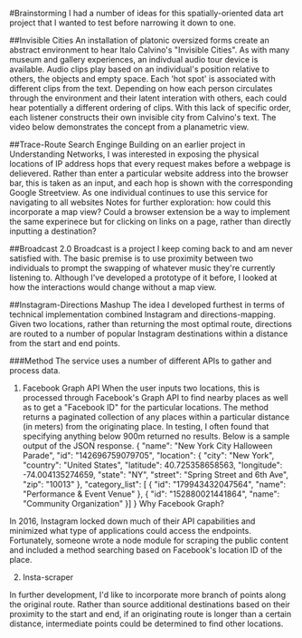 #Brainstorming
I had a number of ideas for this spatially-oriented data art project that I wanted to test before narrowing it down to one. 

##Invisible Cities
An installation of platonic oversized forms create an abstract environment to hear Italo Calvino's "Invisible Cities". As with many museum and gallery experiences, an indivdual audio tour device is available. Audio clips play based on an individual's position relative to others, the objects and empty space. Each 'hot spot' is associated with different clips from the text. Depending on how each person circulates through the environment and their latent interation with others, each could hear potentially a different ordering of clips. With this lack of specific order, each listener constructs their own invisible city from Calvino's text. The video below demonstrates the concept from a planametric view.

##Trace-Route Search Enginge
Building on an earlier project in Understanding Networks, I was interested in exposing the physical locations of IP address hops that every request makes before a webpage is delievered. Rather than enter a particular website address into the browser bar, this is taken as an input, and each hop is shown with the corresponding Google Streetview. As one individual continues to use this service for navigating to all websites
Notes for further exploration: how could this incorporate a map view? Could a browser extension be a way to implement the same experinece but for clicking on links on a page, rather than directly inputting a destination?

##Broadcast 2.0
Broadcast is a project I keep coming back to and am never satisfied with. The basic premise is to use proximity between two individuals to prompt the swapping of whatever music they're currently listening to. Although I've developed a prototype of it before, I looked at how the interactions would change without a map view. 

##Instagram-Directions Mashup
The idea I developed furthest in terms of technical implementation combined Instagram and directions-mapping. Given two locations, rather than returning the most optimal route, directions are routed to a number of popular Instagram destinations within a distance from the start and end points. 

###Method
The service uses a number of different APIs to gather and process data. 
1. Facebook Graph API
When the user inputs two locations, this is processed through Facebook's Graph API to find nearby places as well as to get a "Facebook ID" for the particular locations. The method returns a paginated collection of any places within a particular distance (in meters) from the originating place. In testing, I often found that specifying anything below 900m returned no results. Below is a sample output of the JSON response.
{
    "name": "New York City Halloween Parade",
    "id": "142696759079705",
    "location":
    {
        "city": "New York",
        "country": "United States",
        "latitude": 40.725358658563,
        "longitude": -74.004135274659,
        "state": "NY",
        "street": "Spring Street and 6th Ave",
        "zip": "10013"
    },
    "category_list": [
    {
        "id": "179943432047564",
        "name": "Performance & Event Venue"
    },
    {
        "id": "152880021441864",
        "name": "Community Organization"
    }]
}
Why Facebook Graph? 

In 2016, Instagram locked down much of their API capabilities and minimized what type of applications could access the endpoints. Fortunately, someone wrote a node module for scraping the public content and included a method searching based on Facebook's location ID of the place.

2. Insta-scraper


In further development, I'd like to incorporate more branch of points along the original route. Rather than source additional destinations based on their proximity to the start and end, if an originating route is longer than a certain distance, intermediate points could be determined to find other locations.